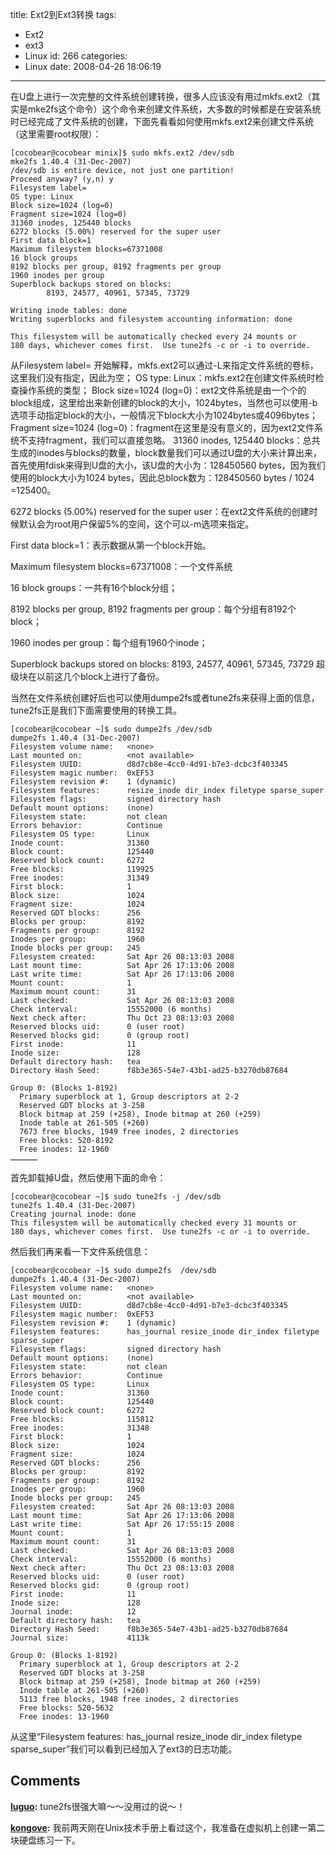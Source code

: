 title: Ext2到Ext3转换
tags:
  - Ext2
  - ext3
  - Linux
id: 266
categories:
  - Linux
date: 2008-04-26 18:06:19
---

在U盘上进行一次完整的文件系统创建转换，很多人应该没有用过mkfs.ext2（其实是mke2fs这个命令）这个命令来创建文件系统，大多数的时候都是在安装系统时已经完成了文件系统的创建，下面先看看如何使用mkfs.ext2来创建文件系统（这里需要root权限）：


	[cocobear@cocobear minix]$ sudo mkfs.ext2 /dev/sdb 
	mke2fs 1.40.4 (31-Dec-2007)
	/dev/sdb is entire device, not just one partition!
	Proceed anyway? (y,n) y
	Filesystem label=
	OS type: Linux
	Block size=1024 (log=0)
	Fragment size=1024 (log=0)
	31360 inodes, 125440 blocks
	6272 blocks (5.00%) reserved for the super user
	First data block=1
	Maximum filesystem blocks=67371008
	16 block groups
	8192 blocks per group, 8192 fragments per group
	1960 inodes per group
	Superblock backups stored on blocks: 
	        8193, 24577, 40961, 57345, 73729

	Writing inode tables: done                            
	Writing superblocks and filesystem accounting information: done

	This filesystem will be automatically checked every 24 mounts or
	180 days, whichever comes first.  Use tune2fs -c or -i to override.

从Filesystem label= 开始解释，mkfs.ext2可以通过-L来指定文件系统的卷标，这里我们没有指定，因此为空；
OS type: Linux：mkfs.ext2在创建文件系统时检查操作系统的类型；
Block size=1024 (log=0)：ext2文件系统是由一个个的block组成，这里给出来新创建的block的大小，1024bytes，当然也可以使用-b选项手动指定block的大小，一般情况下block大小为1024bytes或4096bytes；
Fragment size=1024 (log=0)：fragment在这里是没有意义的，因为ext2文件系统不支持fragment，我们可以直接忽略。
31360 inodes, 125440 blocks：总共生成的inodes与blocks的数量，block数量我们可以通过U盘的大小来计算出来，首先使用fdisk来得到U盘的大小，该U盘的大小为：128450560 bytes，因为我们使用的block大小为1024 bytes，因此总block数为：128450560 bytes / 1024 =125400。

6272 blocks (5.00%) reserved for the super user：在ext2文件系统的创建时候默认会为root用户保留5%的空间，这个可以-m选项来指定。

First data block=1：表示数据从第一个block开始。

Maximum filesystem blocks=67371008：一个文件系统

16 block groups：一共有16个block分组；

8192 blocks per group, 8192 fragments per group：每个分组有8192个block；

1960 inodes per group：每个组有1960个inode；

Superblock backups stored on blocks: 
        8193, 24577, 40961, 57345, 73729
超级块在以前这几个block上进行了备份。

当然在文件系统创建好后也可以使用dumpe2fs或者tune2fs来获得上面的信息，tune2fs正是我们下面需要使用的转换工具。

	[cocobear@cocobear ~]$ sudo dumpe2fs /dev/sdb 
	dumpe2fs 1.40.4 (31-Dec-2007)
	Filesystem volume name:   <none>
	Last mounted on:          <not available>
	Filesystem UUID:          d8d7cb8e-4cc0-4d91-b7e3-dcbc3f403345
	Filesystem magic number:  0xEF53
	Filesystem revision #:    1 (dynamic)
	Filesystem features:      resize_inode dir_index filetype sparse_super
	Filesystem flags:         signed directory hash 
	Default mount options:    (none)
	Filesystem state:         not clean
	Errors behavior:          Continue
	Filesystem OS type:       Linux
	Inode count:              31360
	Block count:              125440
	Reserved block count:     6272
	Free blocks:              119925
	Free inodes:              31349
	First block:              1
	Block size:               1024
	Fragment size:            1024
	Reserved GDT blocks:      256
	Blocks per group:         8192
	Fragments per group:      8192
	Inodes per group:         1960
	Inode blocks per group:   245
	Filesystem created:       Sat Apr 26 08:13:03 2008
	Last mount time:          Sat Apr 26 17:13:06 2008
	Last write time:          Sat Apr 26 17:13:06 2008
	Mount count:              1
	Maximum mount count:      31
	Last checked:             Sat Apr 26 08:13:03 2008
	Check interval:           15552000 (6 months)
	Next check after:         Thu Oct 23 08:13:03 2008
	Reserved blocks uid:      0 (user root)
	Reserved blocks gid:      0 (group root)
	First inode:              11
	Inode size:               128
	Default directory hash:   tea
	Directory Hash Seed:      f8b3e365-54e7-43b1-ad25-b3270db87684

	Group 0: (Blocks 1-8192)
	  Primary superblock at 1, Group descriptors at 2-2
	  Reserved GDT blocks at 3-258
	  Block bitmap at 259 (+258), Inode bitmap at 260 (+259)
	  Inode table at 261-505 (+260)
	  7673 free blocks, 1949 free inodes, 2 directories
	  Free blocks: 520-8192
	  Free inodes: 12-1960
	………………

首先卸载掉U盘，然后使用下面的命令：


	[cocobear@cocobear ~]$ sudo tune2fs -j /dev/sdb
	tune2fs 1.40.4 (31-Dec-2007)
	Creating journal inode: done
	This filesystem will be automatically checked every 31 mounts or
	180 days, whichever comes first.  Use tune2fs -c or -i to override.

然后我们再来看一下文件系统信息：

	[cocobear@cocobear ~]$ sudo dumpe2fs  /dev/sdb
	dumpe2fs 1.40.4 (31-Dec-2007)
	Filesystem volume name:   <none>
	Last mounted on:          <not available>
	Filesystem UUID:          d8d7cb8e-4cc0-4d91-b7e3-dcbc3f403345
	Filesystem magic number:  0xEF53
	Filesystem revision #:    1 (dynamic)
	Filesystem features:      has_journal resize_inode dir_index filetype sparse_super
	Filesystem flags:         signed directory hash 
	Default mount options:    (none)
	Filesystem state:         not clean
	Errors behavior:          Continue
	Filesystem OS type:       Linux
	Inode count:              31360
	Block count:              125440
	Reserved block count:     6272
	Free blocks:              115812
	Free inodes:              31348
	First block:              1
	Block size:               1024
	Fragment size:            1024
	Reserved GDT blocks:      256
	Blocks per group:         8192
	Fragments per group:      8192
	Inodes per group:         1960
	Inode blocks per group:   245
	Filesystem created:       Sat Apr 26 08:13:03 2008
	Last mount time:          Sat Apr 26 17:13:06 2008
	Last write time:          Sat Apr 26 17:55:15 2008
	Mount count:              1
	Maximum mount count:      31
	Last checked:             Sat Apr 26 08:13:03 2008
	Check interval:           15552000 (6 months)
	Next check after:         Thu Oct 23 08:13:03 2008
	Reserved blocks uid:      0 (user root)
	Reserved blocks gid:      0 (group root)
	First inode:              11
	Inode size:               128
	Journal inode:            12
	Default directory hash:   tea
	Directory Hash Seed:      f8b3e365-54e7-43b1-ad25-b3270db87684
	Journal size:             4113k

	Group 0: (Blocks 1-8192)
	  Primary superblock at 1, Group descriptors at 2-2
	  Reserved GDT blocks at 3-258
	  Block bitmap at 259 (+258), Inode bitmap at 260 (+259)
	  Inode table at 261-505 (+260)
	  5113 free blocks, 1948 free inodes, 2 directories
	  Free blocks: 520-5632
	  Free inodes: 13-1960


从这里“Filesystem features:      has_journal resize_inode dir_index filetype sparse_super”我们可以看到已经加入了ext3的日志功能。

## Comments

**[luguo](#3129 "2008-04-27 11:07:05"):** tune2fs很强大嘛～～没用过的说～！

**[kongove](#3130 "2008-04-27 14:22:20"):** 我前两天刚在Unix技术手册上看过这个，我准备在虚拟机上创建一第二块硬盘练习一下。

